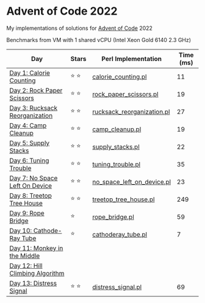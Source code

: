 # Advent of Code 2022

My implementations of solutions for [Advent of Code](https://adventofcode.com/) 2022

Benchmarks from VM with 1 shared vCPU (Intel Xeon Gold 6140 2.3 GHz)

| Day | Stars | Perl Implementation | Time (ms) |
| --- | ----- | ------------------- | --------- |
| [Day 1: Calorie Counting](https://adventofcode.com/2022/day/1) | :star: :star: | [calorie_counting.pl](d01/calorie_counting.pl) | 11 |
| [Day 2: Rock Paper Scissors](https://adventofcode.com/2022/day/2) | :star: :star: | [rock_paper_scissors.pl](d02/rock_paper_scissors.pl) | 19 |
| [Day 3: Rucksack Reorganization](https://adventofcode.com/2022/day/3) | :star: :star: | [rucksack_reorganization.pl](d03/rucksack_reorganization.pl) | 27 |
| [Day 4: Camp Cleanup](https://adventofcode.com/2022/day/4) | :star: :star: | [camp_cleanup.pl](d04/camp_cleanup.pl) | 19 |
| [Day 5: Supply Stacks](https://adventofcode.com/2022/day/5) | :star: :star: | [supply_stacks.pl](d05/supply_stacks.pl) | 22 |
| [Day 6: Tuning Trouble](https://adventofcode.com/2022/day/6) | :star: :star: | [tuning_trouble.pl](d06/tuning_trouble.pl) | 35 |
| [Day 7: No Space Left On Device](https://adventofcode.com/2022/day/7) | :star: :star: | [no_space_left_on_device.pl](d07/no_space_left_on_device.pl) | 23 |
| [Day 8: Treetop Tree House](https://adventofcode.com/2022/day/8) | :star: :star: | [treetop_tree_house.pl](d08/treetop_tree_house.pl) | 249 |
| [Day 9: Rope Bridge](https://adventofcode.com/2022/day/9) | :star: | [rope_bridge.pl](d09/rope_bridge.pl) | 59 |
| [Day 10: Cathode-Ray Tube](https://adventofcode.com/2022/day/10) | :star: | [cathoderay_tube.pl](d10/cathoderay_tube.pl) | 7 |
| [Day 11: Monkey in the Middle](https://adventofcode.com/2022/day/11) | | | |
| [Day 12: Hill Climbing Algorithm](https://adventofcode.com/2022/day/12) | | | |
| [Day 13: Distress Signal](https://adventofcode.com/2022/day/13) | :star: :star: | [distress_signal.pl](d13/distress_signal.pl) | 69 |
